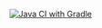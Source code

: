 [![Java CI with Gradle](https://github.com/WhiteTiger188/Web_BDD_1/actions/workflows/gradle.yml/badge.svg)](https://github.com/WhiteTiger188/Web_BDD_1/actions/workflows/gradle.yml)
